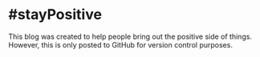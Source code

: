 # #stayPositive
This blog was created to help people bring out the positive side of things. However, this is only posted to GitHub for version control purposes.
